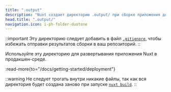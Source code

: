 ```yaml
---
title: ".output"
description: "Nuxt создает директорию .output/ при сборке приложения для продакшена."
head.title: ".output/"
navigation.icon: i-ph-folder-duotone
---
```


::important
Эту директорию следует добавить в файл [`.gitignore`](/docs/guide/directory-structure/gitignore), чтобы избежать отправки результатов сборки в ваш репозиторий.
::

Используйте эту директорию для развертывания приложения Nuxt в продакшен-среде.

:read-more{to="/docs/getting-started/deployment"}

::warning
Не следует трогать внутри никакие файлы, так как вся директория будет создана заново при запуске [`nuxt build`](/docs/api/commands/build).
::
